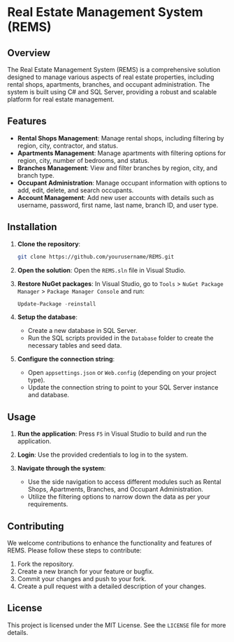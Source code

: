 # Real Estate Management System (REMS)

## Overview

The Real Estate Management System (REMS) is a comprehensive solution designed to manage various aspects of real estate properties, including rental shops, apartments, branches, and occupant administration. The system is built using C# and SQL Server, providing a robust and scalable platform for real estate management.

## Features

-   **Rental Shops Management**: Manage rental shops, including filtering by region, city, contractor, and status.
-   **Apartments Management**: Manage apartments with filtering options for region, city, number of bedrooms, and status.
-   **Branches Management**: View and filter branches by region, city, and branch type.
-   **Occupant Administration**: Manage occupant information with options to add, edit, delete, and search occupants.
-   **Account Management**: Add new user accounts with details such as username, password, first name, last name, branch ID, and user type.

## Installation

1. **Clone the repository**:
    ```bash
    git clone https://github.com/yourusername/REMS.git
    ```
2. **Open the solution**:
   Open the `REMS.sln` file in Visual Studio.

3. **Restore NuGet packages**:
   In Visual Studio, go to `Tools` > `NuGet Package Manager` > `Package Manager Console` and run:

    ```powershell
    Update-Package -reinstall
    ```

4. **Setup the database**:

    - Create a new database in SQL Server.
    - Run the SQL scripts provided in the `Database` folder to create the necessary tables and seed data.

5. **Configure the connection string**:
    - Open `appsettings.json` or `Web.config` (depending on your project type).
    - Update the connection string to point to your SQL Server instance and database.

## Usage

1. **Run the application**:
   Press `F5` in Visual Studio to build and run the application.

2. **Login**:
   Use the provided credentials to log in to the system.

3. **Navigate through the system**:
    - Use the side navigation to access different modules such as Rental Shops, Apartments, Branches, and Occupant Administration.
    - Utilize the filtering options to narrow down the data as per your requirements.

## Contributing

We welcome contributions to enhance the functionality and features of REMS. Please follow these steps to contribute:

1. Fork the repository.
2. Create a new branch for your feature or bugfix.
3. Commit your changes and push to your fork.
4. Create a pull request with a detailed description of your changes.

## License

This project is licensed under the MIT License. See the `LICENSE` file for more details.
